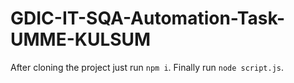 # GDIC-IT-SQA-Automation-Task-UMME-KULSUM

After cloning the project just run `npm i`. Finally run `node script.js`.
